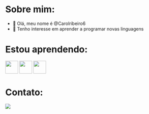# Sobre mim:

- 👋 Olá, meu nome é @Carolribeiro6
- 👀 Tenho interesse em aprender a programar novas linguagens
 
# Estou aprendendo:

<img src="https://cdn.jsdelivr.net/gh/devicons/devicon/icons/javascript/javascript-original.svg" width="40" height="40"/> <img src="https://cdn.jsdelivr.net/gh/devicons/devicon/icons/css3/css3-original-wordmark.svg" width="40" height="40"/> <img src="https://cdn.jsdelivr.net/gh/devicons/devicon/icons/html5/html5-original-wordmark.svg"  width="40" height="40"/>


# Contato:
<a href = "mailto:carolcarolribeiro6@gmail.com"><img src="https://img.shields.io/badge/Gmail-D14836?style=for-the-badge&logo=gmail&logoColor=white" target="_blank"></a> 

